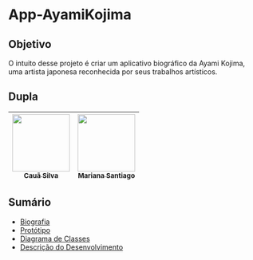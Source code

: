 # App-AyamiKojima
## Objetivo
O intuito desse projeto é criar um aplicativo biográfico da Ayami Kojima, uma artista japonesa reconhecida por seus trabalhos artísticos.

## Dupla
<div align="left">
  
| [<img src="https://avatars.githubusercontent.com/u/127631052?v=4" width=115><br><sub>Cauã Silva</sub>](https://github.com/CauaSilva28) | [<img src="https://avatars.githubusercontent.com/u/127640439?v=4" width=115><br><sub>Mariana Santiago</sub>](https://github.com/MariSantiago0) |
|:---:|:---:|
  
</div>

## Sumário 
- [Biografia](https://github.com/CauaSilva28/App-AyamiKojima/wiki/Biografia)
- [Protótipo](https://github.com/CauaSilva28/App-AyamiKojima/wiki/Descri%C3%A7%C3%A3o-do-Desenvolvimento)
- [Diagrama de Classes](https://github.com/CauaSilva28/App-AyamiKojima/wiki/Diagrama-de-Classe)
- [Descrição do Desenvolvimento](https://github.com/CauaSilva28/App-AyamiKojima/wiki/Prot%C3%B3tipo)

